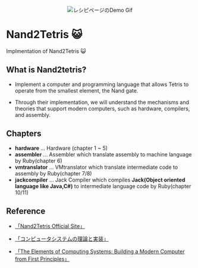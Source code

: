 <div align="center">
<img src="https://static.wixstatic.com/media/44046b_387f62dae530480dac9b1fa8f731bebf~mv2.png/v1/fill/w_415,h_144,al_c,q_85,usm_0.66_1.00_0.01/44046b_387f62dae530480dac9b1fa8f731bebf~mv2.webp)" alt="レシピページのDemo Gif" />
</div>

# Nand2Tetris :smiley_cat:

Implmentation of Nand2Tetris :smiley_cat:

## What is Nand2tetris?

- Implement a computer and programming language that allows Tetris to operate from the smallest element, the Nand gate.

- Through their implementation, we will understand the mechanisms and theories that support modern computers, such as hardware, compilers, and assembly.

## Chapters

- **hardware** ... Hardware (chapter 1 ~ 5)
- **assembler** ... Assembler which translate assembly to machine language by Ruby(chapter 6)
- **vmtranslator** ... VMtranslator which translate intermediate code to assembly by Ruby(chapter 7/8)
- **jackcompiler** ... Jack Compiler which compiles **Jack(Object oriented language like Java,C#)** to intermediate language code by Ruby(chapter 10/11)


## Reference

- [「Nand2Tetris Official Site」](https://www.nand2tetris.org/)

- [「コンピュータシステムの理論と実装」](https://www.amazon.co.jp/%E3%82%B3%E3%83%B3%E3%83%94%E3%83%A5%E3%83%BC%E3%82%BF%E3%82%B7%E3%82%B9%E3%83%86%E3%83%A0%E3%81%AE%E7%90%86%E8%AB%96%E3%81%A8%E5%AE%9F%E8%A3%85-%E2%80%95%E3%83%A2%E3%83%80%E3%83%B3%E3%81%AA%E3%82%B3%E3%83%B3%E3%83%94%E3%83%A5%E3%83%BC%E3%82%BF%E3%81%AE%E4%BD%9C%E3%82%8A%E6%96%B9-Noam-Nisan/dp/4873117127)

- [「The Elements of Computing Systems: Building a Modern Computer from First Principles」](https://www.amazon.co.jp/Elements-Computing-Systems-Building-Principles/dp/0262640686)
